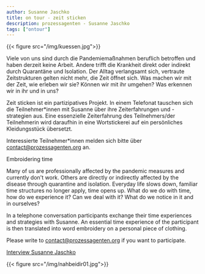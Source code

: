 ```yaml
---
author: Susanne Jaschko
title: on tour - zeit sticken
description: prozessagenten - Susanne Jaschko
tags: ["ontour"]
---
```

{{< figure src="/img/kuessen.jpg">}}

Viele von uns sind durch die Pandemiemaßnahmen beruflich betroffen und haben derzeit keine Arbeit. Andere trifft die Krankheit direkt oder indirekt durch Quarantäne und Isolation. Der Alltag verlangsamt sich, vertraute Zeitstrukturen gelten nicht mehr, die Zeit öffnet sich. Was machen wir mit der Zeit, wie erleben wir sie? Können wir mit ihr umgehen? Was erkennen wir in ihr und in uns?  

Zeit sticken ist ein partizipatives Projekt. In einem Telefonat tauschen sich die Teilnehmer*innen mit Susanne über ihre Zeiterfahrungen und -strategien aus. Eine essenzielle Zeiterfahrung des Teilnehmers/der Teilnehmerin wird daraufhin in eine Wortstickerei auf ein persönliches Kleidungsstück übersetzt.

Interessierte Teilnehmer*innen melden sich bitte über contact@prozessagenten.org an.

Embroidering time  

Many of us are professionally affected by the pandemic measures and currently don't work. Others are directly or indirectly affected by the disease through quarantine and isolation. Everyday life slows down, familiar time structures no longer apply, time opens up. What do we do with time, how do we experience it? Can we deal with it? What do we notice in it and in ourselves?  

In a telephone conversation participants exchange their time experiences and strategies with Susanne. An essential time experience of the participant is then translated into word embroidery on a personal piece of clothing.  

Please write to contact@prozessagenten.org if you want to participate.  

[Interview Susanne Jaschko](https://aporee.org/blz/BLZsusannejaschko.mp3)  

{{< figure src="/img/nahbeidir01.jpg">}}